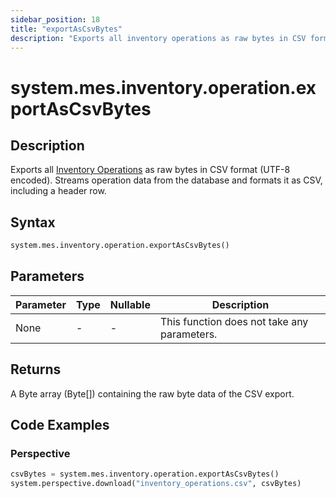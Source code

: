 ```yaml
---
sidebar_position: 18
title: "exportAsCsvBytes"
description: "Exports all inventory operations as raw bytes in CSV format (UTF-8 encoded)"
---
```


# system.mes.inventory.operation.exportAsCsvBytes

## Description

Exports all [Inventory Operations](../../data-model/inventory-operation-model/inventory-operation) as raw bytes in CSV format 
(UTF-8 encoded). Streams operation data from the database and formats it as CSV, including a 
header row.

## Syntax

```python
system.mes.inventory.operation.exportAsCsvBytes()
```

## Parameters

| Parameter | Type | Nullable | Description                                 |
|-----------|------|----------|---------------------------------------------|
| None      | -    | -        | This function does not take any parameters. |

## Returns

A Byte array (Byte[]) containing the raw byte data of the CSV export.

## Code Examples

### Perspective
```python
csvBytes = system.mes.inventory.operation.exportAsCsvBytes()
system.perspective.download("inventory_operations.csv", csvBytes)
```


